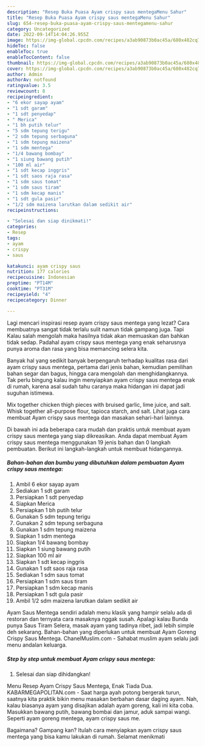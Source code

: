 ```yaml
---
description: "Resep Buka Puasa Ayam crispy saus mentegaMenu Sahur"
title: "Resep Buka Puasa Ayam crispy saus mentegaMenu Sahur"
slug: 654-resep-buka-puasa-ayam-crispy-saus-mentegamenu-sahur
category: Uncategorized
date: 2022-09-14T14:04:26.955Z
image: https://img-global.cpcdn.com/recipes/a3ab90873b0ac45a/680x482cq70/ayam-crispy-saus-mentega-foto-resep-utama.jpg
hideToc: false
enableToc: true
enableTocContent: false
thumbnail: https://img-global.cpcdn.com/recipes/a3ab90873b0ac45a/680x482cq70/ayam-crispy-saus-mentega-foto-resep-utama.jpg
cover: https://img-global.cpcdn.com/recipes/a3ab90873b0ac45a/680x482cq70/ayam-crispy-saus-mentega-foto-resep-utama.jpg
author: Admin
authorAv: notfound
ratingvalue: 3.5
reviewcount: 8
recipeingredient:
- "6 ekor sayap ayam"
- "1 sdt garam"
- "1 sdt penyedap"
- " Merica"
- "1 bh putih telur"
- "5 sdm tepung terigu"
- "2 sdm tepung serbaguna"
- "1 sdm tepung maizena"
- "1 sdm mentega"
- "1/4 bawang bombay"
- "1 siung bawang putih"
- "100 ml air"
- "1 sdt kecap inggris"
- "1 sdt saos raja rasa"
- "1 sdm saus tomat"
- "1 sdm saus tiram"
- "1 sdm kecap manis"
- "1 sdt gula pasir"
- "1/2 sdm maizena larutkan dalam sedikit air"
recipeinstructions:

- "Selesai dan siap dinikmati!"
categories:
- Resep
tags:
- ayam
- crispy
- saus

katakunci: ayam crispy saus 
nutrition: 177 calories
recipecuisine: Indonesian
preptime: "PT14M"
cooktime: "PT31M"
recipeyield: "4"
recipecategory: Dinner

---
```



Lagi mencari inspirasi resep ayam crispy saus mentega yang lezat? Cara membuatnya sangat tidak terlalu sulit namun tidak gampang juga. Tapi Kalau salah mengolah maka hasilnya tidak akan memuaskan dan bahkan tidak sedap. Padahal ayam crispy saus mentega yang enak seharusnya punya aroma dan rasa yang bisa memancing selera kita.


Banyak hal yang sedikit banyak berpengaruh terhadap kualitas rasa dari ayam crispy saus mentega, pertama dari jenis bahan, kemudian pemilihan bahan segar dan bagus, hingga cara mengolah dan menghidangkannya. Tak perlu bingung kalau ingin menyiapkan ayam crispy saus mentega enak di rumah, karena asal sudah tahu caranya maka hidangan ini dapat jadi suguhan istimewa.

Mix together chicken thigh pieces with bruised garlic, lime juice, and salt. Whisk together all-purpose flour, tapioca starch, and salt. Lihat juga cara membuat Ayam crispy saus mentega dan masakan sehari-hari lainnya.


Di bawah ini ada beberapa cara mudah dan praktis untuk membuat ayam crispy saus mentega yang siap dikreasikan. Anda dapat membuat Ayam crispy saus mentega menggunakan 19 jenis bahan dan 0 langkah pembuatan. Berikut ini langkah-langkah untuk membuat hidangannya.

<!--inarticleads1-->

##### Bahan-bahan dan bumbu yang dibutuhkan dalam pembuatan Ayam crispy saus mentega:

1. Ambil 6 ekor sayap ayam
1. Sediakan 1 sdt garam
1. Persiapkan 1 sdt penyedap
1. Siapkan  Merica
1. Persiapkan 1 bh putih telur
1. Gunakan 5 sdm tepung terigu
1. Gunakan 2 sdm tepung serbaguna
1. Gunakan 1 sdm tepung maizena
1. Siapkan 1 sdm mentega
1. Siapkan 1/4 bawang bombay
1. Siapkan 1 siung bawang putih
1. Siapkan 100 ml air
1. Siapkan 1 sdt kecap inggris
1. Gunakan 1 sdt saos raja rasa
1. Sediakan 1 sdm saus tomat
1. Persiapkan 1 sdm saus tiram
1. Persiapkan 1 sdm kecap manis
1. Persiapkan 1 sdt gula pasir
1. Ambil 1/2 sdm maizena larutkan dalam sedikit air


Ayam Saus Mentega sendiri adalah menu klasik yang hampir selalu ada di restoran dan ternyata cara masaknya nggak susah. Apalagi kalau Bunda punya Saus Tiram Selera, masak ayam yang tadinya ribet, jadi lebih simple deh sekarang. Bahan-bahan yang diperlukan untuk membuat Ayam Goreng Crispy Saus Mentega. ChanelMuslim.com - Sahabat muslim ayam selalu jadi menu andalan keluarga. 

<!--inarticleads2-->

##### Step by step untuk membuat Ayam crispy saus mentega:


1. Selesai dan siap dihidangkan!

Menu Resep Ayam Crispy Saus Mentega, Enak Tiada Dua. KABARMEGAPOLITAN.com - Saat harga ayah potong bergerak turun, saatnya kita praktik bikin menu masakan berbahan dasar daging ayam. Nah, kalau biasanya ayam yang disajikan adalah ayam goreng, kali ini kita coba. Masukkan bawang putih, bawang bombai dan jamur, aduk sampai wangi. Seperti ayam goreng mentega, ayam crispy saus me. 

Bagaimana? Gampang kan? Itulah cara menyiapkan ayam crispy saus mentega yang bisa kamu lakukan di rumah. Selamat menikmati
